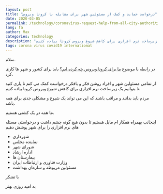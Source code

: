 ```yaml
---
layout: post
title: "درخواست حمایت و کمک از مسئولین شهر برای مقابله با کرونا ویروس"
date: 2020-03-05
permalink: /technology/coronavirus-request-help-from-all-city-authorities-to-set-up-software/
lang: fa
author: Max
categories: technology
description: "از تمامی مسئولین شهر و افراد روشن فکر و بافکر درخواست کمک می کنم تا یاری کنید تا بتوانیم یک زیرساخت نرم افزاری برای کاهش شیوع ویروس کرونا پیاده کنیم."
tags: corona virus covid19 international
---
```


سلام.

در رابطه با موضوع [ما برای کرونا ویروس چه کرده ایم؟](https://fa.maxbase.org/technology/what-have-we-done-for-corona-virus-covid19/)
باید برای کشور و شهر ها کاری کرد.

از تمامی مسئولین شهر و افراد روشن فکر و بافکر درخواست کمک می کنم تا یاری کنید تا بتوانیم یک زیرساخت نرم افزاری برای کاهش شیوع ویروس کرونا پیاده کنیم.

مردم باید بدانند و مراقب باشند که این می تواند یک شیوع و مشکلی جدی برای همه باشد.

ما همه در یک کشتی هستیم.

اینجانب بهمراه همکار ام مایل هستیم تا بدون هیچ گونه چشم داشت و درخواستی مسئله های نرم افزاری را برای شهر پوشش دهیم

- شهرداری
- نماینده مجلس
- شورای شهر
- اداره ارشاد
- بیمارستان ها
- وزارت فناوری و ارتباطات ایران
- مسئولین مربوطه و سازمان بهداشت

با تشکر

به امید روزی بهتر
